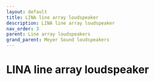 ```yaml
---
layout: default
title: LINA line array loudspeaker
description: LINA line array loudspeaker
nav_order: 3
parent: Line array loudspeakers
grand_parent: Meyer Sound loudspeakers
---
```


# LINA line array loudspeaker